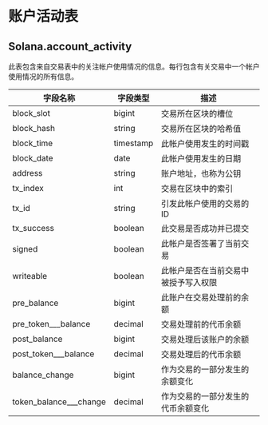 # 账户活动表

## Solana.account\_activity

此表包含来自交易表中的关注帐户使用情况的信息。每行包含有关交易中一个帐户使用情况的所有信息。

| 字段名称                | 字段类型 | 描述                                                      |
| -------------------------- | ----------- | ---------------------------------------------------------------- |
| block\_slot                | bigint      | 交易所在区块的槽位                   |
| block\_hash                | string      | 交易所在区块的哈希值                    |
| block\_time                | timestamp   | 此帐户使用发生的时间戳                   |
| block\_date                | date        | 此帐户使用发生的日期                             |
| address                    | string      | 账户地址，也称为公钥       |
| tx\_index                  | int         | 交易在区块中的索引                       |
| tx\_id                     | string      | 引发此帐户使用的交易的ID   |
| tx\_success                | boolean     | 此交易是否成功并已提交                      |
| signed                     | boolean     | 此帐户是否签署了当前交易                             |
| writeable                  | boolean     | 此帐户是否在当前交易中被授予写入权限   |
| pre\_balance               | bigint      | 此账户在交易处理前的余额 |
| pre\_token\_\_\_balance    | decimal     | 交易处理前的代币余额           |
| post\_balance              | bigint      | 交易处理后该账户的余额  |
| post\_token\_\_\_balance   | decimal     | 交易处理后的代币余额            |
| balance\_change            | bigint      | 作为交易的一部分发生的余额变化      |
| token\_balance\_\_\_change | decimal     | 作为交易的一部分发生的代币余额变化      |

